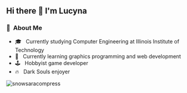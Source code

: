 ## Hi there 👋 I'm Lucyna

### 🤔 &nbsp;About Me
- 🎓️ &nbsp; Currently studying Computer Engineering at Illinois Institute of Technology
- 🌱 &nbsp; Currently learning graphics programming and web development
- 🕹️ &nbsp; Hobbyist game developer
- 🔥 &nbsp; Dark Souls enjoyer

![snowsaracompress](https://github.com/lucix0/lucix0/assets/72232214/a1d5d578-e57f-4204-ad4a-736ebb8363d6)
